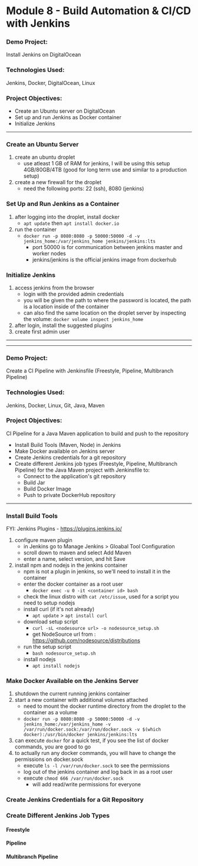 # Module 8 - Build Automation & CI/CD with Jenkins

### Demo Project:
Install Jenkins on DigitalOcean

### Technologies Used:
Jenkins, Docker, DigitalOcean, Linux

### Project Objectives:
- Create an Ubuntu server on DigitalOcean
- Set up and run Jenkins as Docker container
- Initialize Jenkins
---
### Create an Ubuntu Server
1. create an ubuntu droplet
    - use atleast 1 GB of RAM for jenkins, I will be using this setup 4GB/80GB/4TB (good for long term use and similar to a production setup)
2. create a new firewall for the droplet
    - need the following ports: 22 (ssh), 8080 (jenkins)

### Set Up and Run Jenkins as a Container
1. after logging into the droplet, install docker
    - `apt update` then `apt install docker.io`
2. run the container
    - `docker run -p 8080:8080 -p 50000:50000 -d -v jenkins_home:/var/jenkins_home jenkins/jenkins:lts`
        - port 50000 is for communication between jenkins master and worker nodes
        - jenkins/jenkins is the official jenkins image from dockerhub

### Initialize Jenkins
1. access jenkins from the browser
    - login with the provided admin credentials
    - you will be given the path to where the password is located, the path is a location inside of the container
    - can also find the same location on the droplet server by inspecting the volume: `docker volume inspect jenkins_home`
2. after login, install the suggested plugins
3. create first admin user
---
---
### Demo Project:
Create a CI Pipeline with Jenkinsfile (Freestyle, Pipeline, Multibranch Pipeline)

### Technologies Used:
Jenkins, Docker, Linux, Git, Java, Maven

### Project Objectives:
CI Pipeline for a Java Maven application to build and push to the repository
- Install Build Tools (Maven, Node) in Jenkins
- Make Docker available on Jenkins server
- Create Jenkins credentials for a git repository
- Create different Jenkins job types (Freestyle, Pipeline, Multibranch Pipeline) for the Java Maven project with Jenkinsfile to:
    - Connect to the application's git repository
    - Build Jar
    - Build Docker Image
    - Push to private DockerHub repository
---
### Install Build Tools
FYI: Jenkins Plugins - https://plugins.jenkins.io/

1. configure maven plugin
    - in Jenkins go to Manage Jenkins > Gloabal Tool Configuration
    - scroll down to maven and select Add Maven
    - enter a name, select version, and hit Save
2. install npm and nodejs in the jenkins container 
    - npm is not a plugin in jenkins, so we'll need to install it in the container
    - enter the docker container as a root user
        - `docker exec -u 0 -it <container id> bash`
    - check the linux distro with `cat /etc/issue`, used for a script you need to setup nodejs
    - install curl (if it's not already)
        - `apt update` > `apt install curl`
    - download setup script
        - `curl -sL <nodesource url> -o nodesource_setup.sh`
        - get NodeSource url from : https://github.com/nodesource/distributions
    - run the setup script
        - `bash nodesource_setup.sh`
    - install nodejs
        - `apt install nodejs`

### Make Docker Available on the Jenkins Server
1. shutdown the current running jenkins container
2. start a new container with additional volumes attached
    - need to mount the docker runtime directory from the droplet to the container as a volume
    - `docker run -p 8080:8080 -p 50000:50000 -d -v jenkins_home:/var/jenkins_home -v /var/run/docker.sock:/var/run/docker.sock -v $(which docker):/usr/bin/docker jenkins/jenkins:lts`
3. can execute `docker` for a quick test, if you see the list of docker commands, you are good to go
4. to actually run any docker commands, you will have to change the permissions on docker.sock
    - execute `ls -l /var/run/docker.sock` to see the permissions
    - log out of the jenkins container and log back in as a root user
    - execute `chmod 666 /var/run/docker.sock`
        - will add read/write permissions for everyone

### Create Jenkins Credentials for a Git Repository

### Create Different Jenkins Job Types
#### Freestyle
#### Pipeline
#### Multibranch Pipeline
